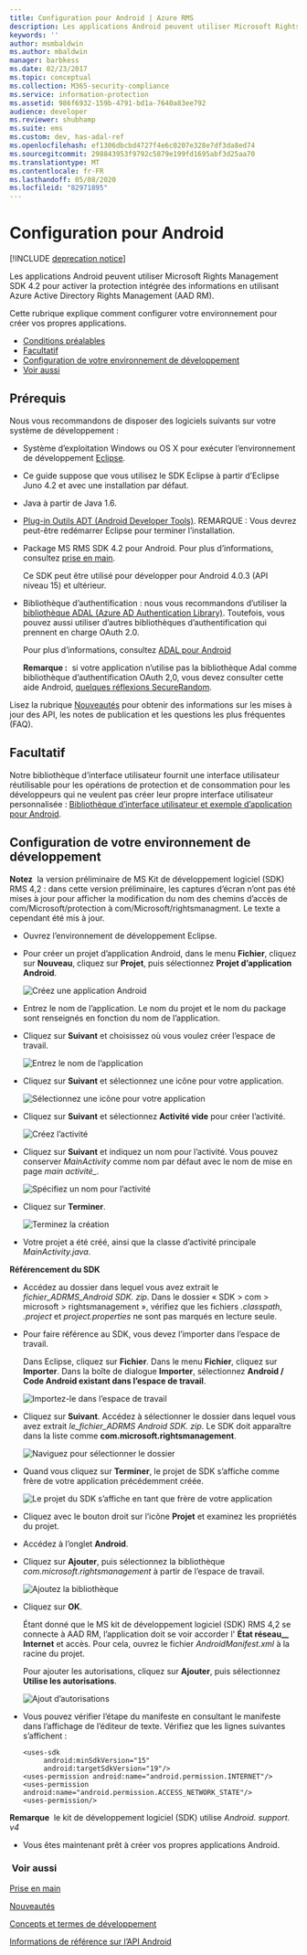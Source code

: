 ```yaml
---
title: Configuration pour Android | Azure RMS
description: Les applications Android peuvent utiliser Microsoft Rights Management SDK 4.2 pour activer la protection intégrée des informations dans leurs applications.
keywords: ''
author: msmbaldwin
ms.author: mbaldwin
manager: barbkess
ms.date: 02/23/2017
ms.topic: conceptual
ms.collection: M365-security-compliance
ms.service: information-protection
ms.assetid: 986f6932-159b-4791-bd1a-7640a83ee792
audience: developer
ms.reviewer: shubhamp
ms.suite: ems
ms.custom: dev, has-adal-ref
ms.openlocfilehash: ef1306dbcbd4727f4e6c0207e328e7df3da8ed74
ms.sourcegitcommit: 298843953f9792c5879e199fd1695abf3d25aa70
ms.translationtype: MT
ms.contentlocale: fr-FR
ms.lasthandoff: 05/08/2020
ms.locfileid: "82971895"
---
```

# <a name="android-setup"></a>Configuration pour Android

[!INCLUDE [deprecation notice](../includes/deprecation-warning.md)]

Les applications Android peuvent utiliser Microsoft Rights Management SDK 4.2 pour activer la protection intégrée des informations en utilisant Azure Active Directory Rights Management (AAD RM).

Cette rubrique explique comment configurer votre environnement pour créer vos propres applications.

-   [Conditions préalables](#prerequisites)
-   [Facultatif](#optional)
-   [Configuration de votre environnement de développement](#configuring-your-development-environment)
-   [Voir aussi](#see-also)

## <a name="prerequisites"></a>Prérequis

Nous vous recommandons de disposer des logiciels suivants sur votre système de développement :

-   Système d’exploitation Windows ou OS X pour exécuter l’environnement de développement [Eclipse](https://www.oracle.com/technetwork/java/javase/downloads/jre7-downloads-1880261.html).
-   Ce guide suppose que vous utilisez le SDK Eclipse à partir d’Eclipse Juno 4.2 et avec une installation par défaut.
-   Java à partir de Java 1.6.
-   [Plug-in Outils ADT (Android Developer Tools)](https://developer.android.com/studio/install). REMARQUE : Vous devrez peut-être redémarrer Eclipse pour terminer l’installation.



-   Package MS RMS SDK 4.2 pour Android. Pour plus d’informations, consultez [prise en main](get-started.md).

    Ce SDK peut être utilisé pour développer pour Android 4.0.3 (API niveau 15) et ultérieur.

-   Bibliothèque d’authentification : nous vous recommandons d’utiliser la [bibliothèque ADAL (Azure AD Authentication Library)](https://msdn.microsoft.com/library/jj573266.aspx). Toutefois, vous pouvez aussi utiliser d’autres bibliothèques d’authentification qui prennent en charge OAuth 2.0.

    Pour plus d’informations, consultez [ADAL pour Android](https://github.com/MSOpenTech/azure-activedirectory-library-for-android)

    **Remarque :**  si votre application n’utilise pas la bibliothèque Adal comme bibliothèque d’authentification OAuth 2,0, vous devez consulter cette aide Android, [quelques réflexions SecureRandom](https://android-developers.blogspot.com/2013/08/some-securerandom-thoughts.html).



Lisez la rubrique [Nouveautés](release-notes.md) pour obtenir des informations sur les mises à jour des API, les notes de publication et les questions les plus fréquentes (FAQ).

## <a name="optional"></a>Facultatif

Notre bibliothèque d’interface utilisateur fournit une interface utilisateur réutilisable pour les opérations de protection et de consommation pour les développeurs qui ne veulent pas créer leur propre interface utilisateur personnalisée : [Bibliothèque d’interface utilisateur et exemple d’application pour Android](https://github.com/AzureAD/rms-sdk-ui-for-android).

## <a name="configuring-your-development-environment"></a>Configuration de votre environnement de développement

**Notez**  la version préliminaire de MS Kit de développement logiciel (SDK) RMS 4,2 : dans cette version préliminaire, les captures d’écran n’ont pas été mises à jour pour afficher la modification du nom des chemins d’accès de com/Microsoft/protection à com/Microsoft/rightsmanagment. Le texte a cependant été mis à jour.


-   Ouvrez l’environnement de développement Eclipse.
-   Pour créer un projet d’application Android, dans le menu **Fichier**, cliquez sur **Nouveau**, cliquez sur **Projet**, puis sélectionnez **Projet d’application Android**.

    ![Créez une application Android](../media/Android-setup-01c.png)

-   Entrez le nom de l’application. Le nom du projet et le nom du package sont renseignés en fonction du nom de l’application.
-   Cliquez sur **Suivant** et choisissez où vous voulez créer l’espace de travail.

    ![Entrez le nom de l’application](../media/Android-setup-02a.jpg)

-   Cliquez sur **Suivant** et sélectionnez une icône pour votre application.

    ![Sélectionnez une icône pour votre application](../media/Android-setup-03.png)

-   Cliquez sur **Suivant** et sélectionnez **Activité vide** pour créer l’activité.

    ![Créez l’activité](../media/Android-setup-04.png)

-   Cliquez sur **Suivant** et indiquez un nom pour l’activité. Vous pouvez conserver *MainActivity* comme nom par défaut avec le nom de mise en page *main activité\_*.

    ![Spécifiez un nom pour l’activité](../media/Android-setup-05a.jpg)

-   Cliquez sur **Terminer**.

    ![Terminez la création](../media/Android-setup-06.jpg)

-   Votre projet a été créé, ainsi que la classe d’activité principale *MainActivity.java*.

**Référencement du SDK**

- Accédez au dossier dans lequel vous avez extrait le *fichier\_ADRMS\_Android SDK. zip*. Dans le dossier « SDK > com > microsoft > rightsmanagement », vérifiez que les fichiers *.classpath*, *.project* et *project.properties* ne sont pas marqués en lecture seule.
- Pour faire référence au SDK, vous devez l’importer dans l’espace de travail.

  Dans Eclipse, cliquez sur **Fichier**. Dans le menu **Fichier**, cliquez sur **Importer**. Dans la boîte de dialogue **Importer**, sélectionnez **Android / Code Android existant dans l’espace de travail**.

  ![Importez-le dans l’espace de travail](../media/Android-setup-07.png)

- Cliquez sur **Suivant**. Accédez à sélectionner le dossier dans lequel vous avez extrait *le\_fichier\_ADRMS Android SDK. zip*. Le SDK doit apparaître dans la liste comme **com.microsoft.rightsmanagement**.

  ![Naviguez pour sélectionner le dossier](../media/Android-setup-08c.jpg)

- Quand vous cliquez sur **Terminer**, le projet de SDK s’affiche comme frère de votre application précédemment créée.

  ![Le projet du SDK s’affiche en tant que frère de votre application](../media/Android-setup-09.jpg)

- Cliquez avec le bouton droit sur l’icône **Projet** et examinez les propriétés du projet.
- Accédez à l’onglet **Android**.
- Cliquez sur **Ajouter**, puis sélectionnez la bibliothèque *com.microsoft.rightsmanagement* à partir de l’espace de travail.

  ![Ajoutez la bibliothèque](../media/Android-setup-10b.jpg)

- Cliquez sur **OK**.

  Étant donné que le MS kit de développement logiciel (SDK) RMS 4,2 se connecte à AAD RM, l’application doit se voir accorder l' **État réseau\_\_** **Internet** et accès. Pour cela, ouvrez le fichier *AndroidManifest.xml* à la racine du projet.

  Pour ajouter les autorisations, cliquez sur **Ajouter**, puis sélectionnez **Utilise les autorisations**.

  ![Ajout d’autorisations](../media/Android-setup-11d.jpg)

- Vous pouvez vérifier l’étape du manifeste en consultant le manifeste dans l’affichage de l’éditeur de texte. Vérifiez que les lignes suivantes s’affichent :

  ```
  <uses-sdk
       android:minSdkVersion="15"
       android:targetSdkVersion="19"/>
  <uses-permission android:name="android.permission.INTERNET"/>
  <uses-permission android:name="android.permission.ACCESS_NETWORK_STATE"/>
  <uses-permission/>
  ```

**Remarque**  le kit de développement logiciel (SDK) utilise *Android. support. v4*

-   Vous êtes maintenant prêt à créer vos propres applications Android.

### <a name="see-also"></a> Voir aussi

[Prise en main](get-started.md)

[Nouveautés](release-notes.md)

[Concepts et termes de développement](core-concepts.md)

[Informations de référence sur l’API Android](https://msdn.microsoft.com/library/dn758245.aspx)
